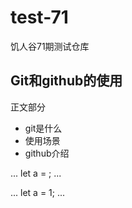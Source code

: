 # test-71
饥人谷71期测试仓库

## Git和github的使用
正文部分
- git是什么
- 使用场景
- github介绍


...
let a = ;
...


...
let a = 1;
...

